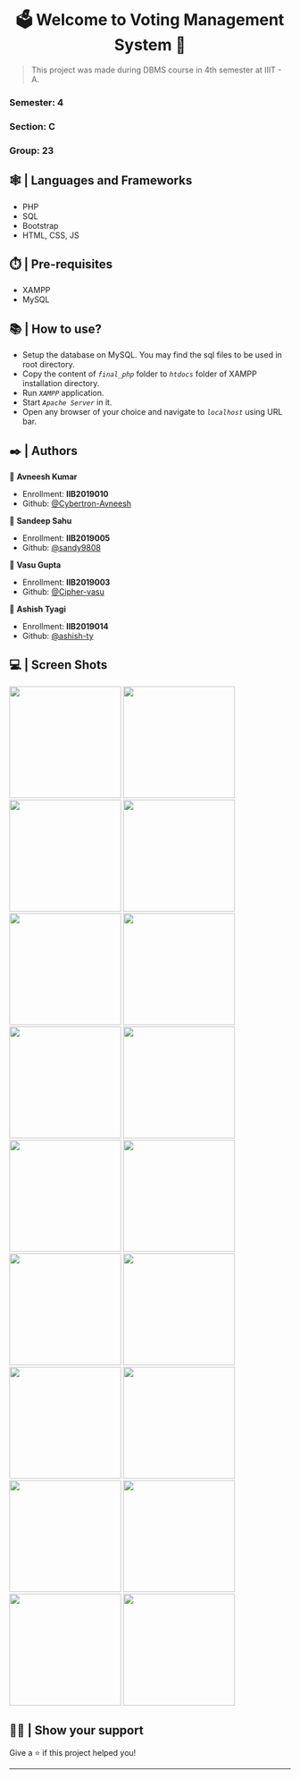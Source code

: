 <h1 align="center">🗳️ Welcome to Voting Management System 👋</h1>


> This project was made during DBMS course in 4th semester at IIIT - A.

### Semester: 4

### Section: C

### Group: 23

## 🕸️ | Languages and Frameworks

* PHP
* SQL
* Bootstrap
* HTML, CSS, JS

## ⏱️ | Pre-requisites

* XAMPP
* MySQL

## 📚 | How to use?

* Setup the database on MySQL. You may find the sql files to be used in root directory.
* Copy the content of *`final_php`* folder to *`htdocs`* folder of XAMPP installation directory.
* Run *`XAMPP`* application.
* Start *`Apache Server`* in it.
* Open any browser of your choice and navigate to *``localhost``* using URL bar.


## ✒️ | Authors

🧑 **Avneesh Kumar**

* Enrollment: **IIB2019010**
* Github: [@Cybertron-Avneesh](https://github.com/Cybertron-Avneesh)
  
🧑 **Sandeep Sahu**

* Enrollment: **IIB2019005**
* Github: [@sandy9808](https://github.com/sandy9808)
  
🧑 **Vasu Gupta**

* Enrollment: **IIB2019003**
* Github: [@Cipher-vasu](https://github.com/Cipher-vasu)
  
🧑 **Ashish Tyagi**

* Enrollment: **IIB2019014**
* Github: [@ashish-ty](https://github.com/ashish-ty)

## 💻 | Screen Shots

<img src="./screen%20shots/ss%20(1).jpeg" style="height: 200px">
<img src="./screen%20shots/ss%20(2).jpeg" style="height: 200px">
<img src="./screen%20shots/ss%20(3).jpeg" style="height: 200px">
<img src="./screen%20shots/ss%20(4).jpeg" style="height: 200px">
<img src="./screen%20shots/ss%20(5).jpeg" style="height: 200px">
<img src="./screen%20shots/ss%20(6).jpeg" style="height: 200px">
<img src="./screen%20shots/ss%20(7).jpeg" style="height: 200px">
<img src="./screen%20shots/ss%20(8).jpeg" style="height: 200px">
<img src="./screen%20shots/ss%20(9).jpeg" style="height: 200px">
<img src="./screen%20shots/ss%20(10).jpeg" style="height: 200px">
<img src="./screen%20shots/ss%20(11).jpeg" style="height: 200px">
<img src="./screen%20shots/ss%20(12).jpeg" style="height: 200px">
<img src="./screen%20shots/ss%20(13).jpeg" style="height: 200px">
<img src="./screen%20shots/ss%20(14).jpeg" style="height: 200px">
<img src="./screen%20shots/ss%20(15).jpeg" style="height: 200px">
<img src="./screen%20shots/ss%20(16).jpeg" style="height: 200px">
<img src="./screen%20shots/ss%20(17).jpeg" style="height: 200px">
<img src="./screen%20shots/ss%20(18).jpeg" style="height: 200px">

## 💁🏻 | Show your support

Give a ⭐️ if this project helped you!

***
